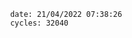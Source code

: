 

                date: 21/04/2022 07:38:26
                cycles: 32040

                         